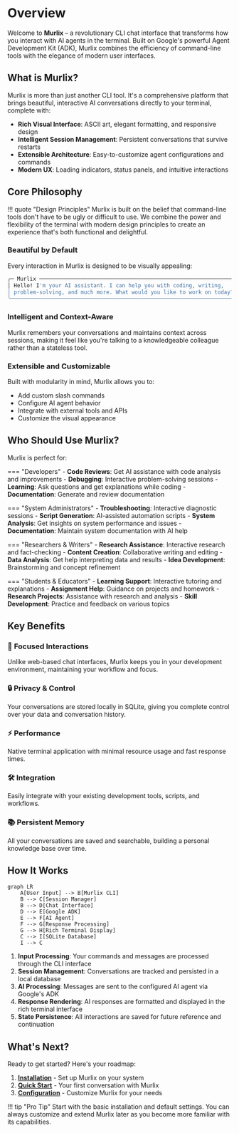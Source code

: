 # Overview

Welcome to **Murlix** – a revolutionary CLI chat interface that transforms how you interact with AI agents in the terminal. Built on Google's powerful Agent Development Kit (ADK), Murlix combines the efficiency of command-line tools with the elegance of modern user interfaces.

## What is Murlix?

Murlix is more than just another CLI tool. It's a comprehensive platform that brings beautiful, interactive AI conversations directly to your terminal, complete with:

- **Rich Visual Interface**: ASCII art, elegant formatting, and responsive design
- **Intelligent Session Management**: Persistent conversations that survive restarts
- **Extensible Architecture**: Easy-to-customize agent configurations and commands
- **Modern UX**: Loading indicators, status panels, and intuitive interactions

## Core Philosophy

!!! quote "Design Principles"
    Murlix is built on the belief that command-line tools don't have to be ugly or difficult to use. We combine the power and flexibility of the terminal with modern design principles to create an experience that's both functional and delightful.

### Beautiful by Default

Every interaction in Murlix is designed to be visually appealing:

```bash
╭─ Murlix ─────────────────────────────────────────────────────────────────────╮
│ Hello! I'm your AI assistant. I can help you with coding, writing,           │
│ problem-solving, and much more. What would you like to work on today?        │
╰──────────────────────────────────────────────────────────────────────────────╯
```

### Intelligent and Context-Aware

Murlix remembers your conversations and maintains context across sessions, making it feel like you're talking to a knowledgeable colleague rather than a stateless tool.

### Extensible and Customizable

Built with modularity in mind, Murlix allows you to:

- Add custom slash commands
- Configure AI agent behavior
- Integrate with external tools and APIs
- Customize the visual appearance

## Who Should Use Murlix?

Murlix is perfect for:

=== "Developers"
    - **Code Reviews**: Get AI assistance with code analysis and improvements
    - **Debugging**: Interactive problem-solving sessions
    - **Learning**: Ask questions and get explanations while coding
    - **Documentation**: Generate and review documentation

=== "System Administrators"
    - **Troubleshooting**: Interactive diagnostic sessions
    - **Script Generation**: AI-assisted automation scripts
    - **System Analysis**: Get insights on system performance and issues
    - **Documentation**: Maintain system documentation with AI help

=== "Researchers & Writers"
    - **Research Assistance**: Interactive research and fact-checking
    - **Content Creation**: Collaborative writing and editing
    - **Data Analysis**: Get help interpreting data and results
    - **Idea Development**: Brainstorming and concept refinement

=== "Students & Educators"
    - **Learning Support**: Interactive tutoring and explanations
    - **Assignment Help**: Guidance on projects and homework
    - **Research Projects**: Assistance with research and analysis
    - **Skill Development**: Practice and feedback on various topics

## Key Benefits

### 🎯 **Focused Interactions**
Unlike web-based chat interfaces, Murlix keeps you in your development environment, maintaining your workflow and focus.

### 🔒 **Privacy & Control**
Your conversations are stored locally in SQLite, giving you complete control over your data and conversation history.

### ⚡ **Performance**
Native terminal application with minimal resource usage and fast response times.

### 🛠️ **Integration**
Easily integrate with your existing development tools, scripts, and workflows.

### 📚 **Persistent Memory**
All your conversations are saved and searchable, building a personal knowledge base over time.

## How It Works

```mermaid
graph LR
    A[User Input] --> B[Murlix CLI]
    B --> C[Session Manager]
    B --> D[Chat Interface]
    D --> E[Google ADK]
    E --> F[AI Agent]
    F --> G[Response Processing]
    G --> H[Rich Terminal Display]
    C --> I[SQLite Database]
    I --> C
```

1. **Input Processing**: Your commands and messages are processed through the CLI interface
2. **Session Management**: Conversations are tracked and persisted in a local database
3. **AI Processing**: Messages are sent to the configured AI agent via Google's ADK
4. **Response Rendering**: AI responses are formatted and displayed in the rich terminal interface
5. **State Persistence**: All interactions are saved for future reference and continuation

## What's Next?

Ready to get started? Here's your roadmap:

1. **[Installation](installation.md)** - Set up Murlix on your system
2. **[Quick Start](quick-start.md)** - Your first conversation with Murlix
3. **[Configuration](configuration.md)** - Customize Murlix for your needs

!!! tip "Pro Tip"
    Start with the basic installation and default settings. You can always customize and extend Murlix later as you become more familiar with its capabilities.